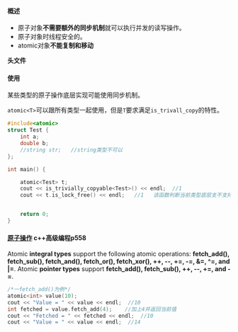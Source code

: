 #### 概述

- 原子对象**不需要额外的同步机制**就可以执行并发的读写操作。
- 原子对象时线程安全的。
- atomic对象**不能复制和移动**

**<atomic>头文件**

#### 使用

某些类型的原子操作底层实现可能使用同步机制。

`atomic<T>`可以跟所有类型一起使用，但是`T`要求满足`is_trivall_copy`的特性。

```c++
#include<atomic>
struct Test {
    int a;
    double b;
    //string str;   //string类型不可以
};

int main() {

    atomic<Test> t;
    cout << is_trivially_copyable<Test>() << endl;  //1
    cout << t.is_lock_free() << endl;   //1   该函数判断当前类型底层支不支持无锁操作


    return 0;
}
```



#### [原子操作]( https://zh.cppreference.com/w/cpp/atomic/atomic ) c++高级编程p558

Atomic **integral types** support the following atomic operations: **fetch_add(), fetch_sub(), fetch_and(), fetch_or(), fetch_xor(), ++, --, +=, -=, &=, ^=, and |=**. Atomic **pointer types** support **fetch_add(), fetch_sub(), ++, --, +=, and -=**.

```c++
/*一fetch_add()为例*/
atomic<int> value(10);
cout << "Value = " << value << endl;  //10
int fetched = value.fetch_add(4);    //加上4并返回当前值
cout << "Fetched = " << fetched << endl;  //10  
cout << "Value = " << value << endl;  //14
```

